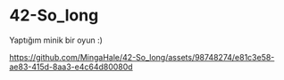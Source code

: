 # 42-So_long
Yaptığım minik bir oyun :)




https://github.com/MingaHale/42-So_long/assets/98748274/e81c3e58-ae83-415d-8aa3-e4c64d80080d

